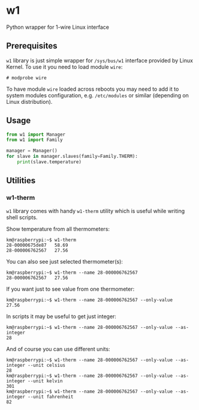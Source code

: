 # w1
Python wrapper for 1-wire Linux interface

## Prerequisites
`w1` library is just simple wrapper for `/sys/bus/w1` interface provided by Linux Kernel.
To use it you need to load module `wire`:
```
# modprobe wire
```

To have module `wire` loaded across reboots you may need to add it to system modules configuration, e.g. `/etc/modules` or similar (depending on Linux distribution).

## Usage
```python
from w1 import Manager
from w1 import Family

manager = Manager()
for slave in manager.slaves(family=Family.THERM):
    print(slave.temperature)
```

## Utilities
### w1-therm

`w1` library comes with handy `w1-therm` utility which is useful while writing shell scripts.

Show temperature from all thermometers:
```
km@raspberrypi:~$ w1-therm
28-00000675de87   58.69
28-000006762567   27.56
```

You can also see just selected thermometer(s):
```
km@raspberrypi:~$ w1-therm --name 28-000006762567
28-000006762567   27.56
```

If you want just to see value from one thermometer:
```
km@raspberrypi:~$ w1-therm --name 28-000006762567 --only-value
27.56
```

In scripts it may be useful to get just integer:
```
km@raspberrypi:~$ w1-therm --name 28-000006762567 --only-value --as-integer
28
```

And of course you can use different units:
```
km@raspberrypi:~$ w1-therm --name 28-000006762567 --only-value --as-integer --unit celsius
28
km@raspberrypi:~$ w1-therm --name 28-000006762567 --only-value --as-integer --unit kelvin
301
km@raspberrypi:~$ w1-therm --name 28-000006762567 --only-value --as-integer --unit fahrenheit
82
```
